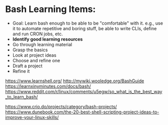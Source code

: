 # Bash Learning Items:
- Goal: Learn bash enough to be able to be "comfortable" with it. e.g., use it to automate repetitive and boring stuff, be able to write CLIs, define and run CRON jobs, etc.
- **Identify good learning resources**
- Go through learning material
- Grasp the basics
- Look at project ideas
- Choose and refine one
- Draft a project
- Refine it

https://www.learnshell.org/
http://mywiki.wooledge.org/BashGuide
https://learnxinyminutes.com/docs/bash/
https://www.reddit.com/r/linux/comments/u5egw/so_what_is_the_best_way_to_learn_bash/


https://www.crio.do/projects/category/bash-projects/
https://www.dunebook.com/the-20-best-shell-scripting-project-ideas-to-improve-your-linux-skills/
